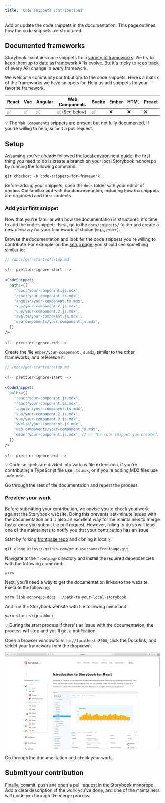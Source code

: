 ```yaml
---
title: 'Code snippets contributions'
---
```


Add or update the code snippets in the documentation. This page outlines how the code snippets are structured.

## Documented frameworks

Storybook maintains code snippets for a [variety of frameworks](./../api/frameworks-feature-support.md). We try to keep them up to date as framework APIs evolve. But it's tricky to keep track of every API change in every framework.

We welcome community contributions to the code snippets. Here's a matrix of the frameworks we have snippets for. Help us add snippets for your favorite framework.

| React                                                                        | Vue                                                                        | Angular                                                                        | Web Components                                                                                    | Svelte                                                                        | Ember | HTML | Preact |
| ---------------------------------------------------------------------------- | -------------------------------------------------------------------------- | ------------------------------------------------------------------------------ | ------------------------------------------------------------------------------------------------- | ----------------------------------------------------------------------------- | ----- | ---- | ------ |
| [✅](https://github.com/storybookjs/storybook/tree/next/docs/snippets/react) | [✅](https://github.com/storybookjs/storybook/tree/next/docs/snippets/vue) | [✅](https://github.com/storybookjs/storybook/tree/next/docs/snippets/angular) | [✅](https://github.com/storybookjs/storybook/tree/next/docs/snippets/web-components) (See below) | [✅](https://github.com/storybookjs/storybook/tree/next/docs/snippets/svelte) | ❌    | ❌   | ❌     |

<div class="aside">
💡 The <code>Web Components</code> snippets are present but not fully documented. If you're willing to help, submit a pull request.
</div>

## Setup

Assuming you've already followed the [local environment guide](./code.md#initial-setup), the first thing you need to do is create a branch on your local Storybook monorepo by running the following command:

```shell
git checkout -b code-snippets-for-framework
```

Before adding your snippets, open the `docs` folder with your editor of choice. Get familiarized with the documentation, including how the snippets are organized and their contents.

### Add your first snippet

Now that you're familiar with how the documentation is structured, it's time to add the code snippets. First, go to the `docs/snippets/` folder and create a new directory for your framework of choice (e.g., `ember`).

Browse the documentation and look for the code snippets you're willing to contribute. For example, on the [setup page](https://github.com/storybookjs/storybook/blob/next/docs/get-started/setup.md), you should see something similar to:

```jsx
// /docs/get-started/setup.md

<!-- prettier-ignore-start -->

<CodeSnippets
  paths={[
    'react/your-component.js.mdx',
    'react/your-component.ts.mdx',
    'angular/your-component.ts.mdx',
    'vue/your-component.2.js.mdx',
    'vue/your-component.3.js.mdx',
    'svelte/your-component.js.mdx',
    'web-components/your-component.js.mdx',
  ]}
/>

<!-- prettier-ignore-end -->
```

Create the file `ember/your-component.js.mdx`, similar to the other frameworks, and reference it.

```jsx
// /docs/get-started/setup.md

<!-- prettier-ignore-start -->

<CodeSnippets
  paths={[
    'react/your-component.js.mdx',
    'react/your-component.ts.mdx',
    'angular/your-component.ts.mdx',
    'vue/your-component.2.js.mdx',
    'vue/your-component.3.js.mdx',
    'svelte/your-component.js.mdx',
    'web-components/your-component.js.mdx',
    'ember/your-component.js.mdx', //👈🏼 The code snippet you created.
  ]}
/>

<!-- prettier-ignore-end -->
```

<div class="aside">
💡 Code snippets are divided into various file extensions, if you're contributing a TypeScript file use <code>.ts.mdx</code>, or if you're adding MDX files use <code>.mdx.mdx</code> .
</div>

Go through the rest of the documentation and repeat the process.

### Preview your work

Before submitting your contribution, we advise you to check your work against the Storybook website. Doing this prevents last-minute issues with the documentation and is also an excellent way for the maintainers to merge faster once you submit the pull request. However, failing to do so will lead one of the maintainers to notify you that your contribution has an issue.

Start by forking [frontpage repo](https://github.com/storybookjs/frontpage) and cloning it locally. 

```shell
git clone https://github.com/your-username/frontpage.git
```

Navigate to the `frontpage` directory and install the required dependencies with the following command:

```shell
yarn
```

Next, you'll need a way to get the documentation linked to the website. Execute the following:

```shell
yarn link-monorepo-docs  ./path-to-your-local-storybook
```

And run the Storybook website with the following command:

```shell
yarn start:skip-addons
```

<div class="aside">
💡 During the start process if there's an issue with the documentation, the process will stop and you'll get a notification.
</div>

Open a browser window to `http://localhost:8000`, click the Docs link, and select your framework from the dropdown.

![Storybook docs with dropdown](./local-storybook-website-dropdown-optimized.png)

Go through the documentation and check your work.

## Submit your contribution

Finally, commit, push and open a pull request in the Storybook monorepo. Add a clear description of the work you've done, and one of the maintainers will guide you through the merge process.
